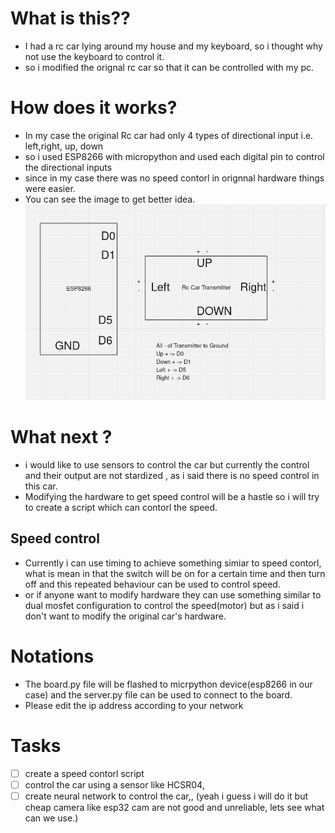 # What is this??
- I had a rc car lying around my house and my keyboard, so i thought why not use the keyboard to control it.
- so i modified the orignal rc car so that it can be controlled with my pc.


# How does it works?
- In my case the original Rc car had only 4 types of directional input i.e. left,right, up, down
- so i used ESP8266 with micropython and used each digital pin to control the directional inputs
- since in my case there was no speed contorl  in orignnal hardware things were easier. 
- You can see the image to get better idea.
![alt text](<image/circuit.png>)


# What next ?
- i would like to use sensors to control the car but currently the control and their output are not stardized , as i said there is no speed control in this car.
- Modifying the hardware to get speed control will be a hastle so i will try to create a script which can contorl the speed.
## Speed control
- Currently i can use timing to achieve something simiar to speed contorl, what is mean in that the switch will be on for a certain time  and then turn off and this repeated behaviour can be used to control speed. 
- or if anyone want to  modify hardware they can use something similar to dual mosfet configuration to control the speed(motor) but as i said i don't want to modify the original car's hardware.


# Notations
- The board.py file will be flashed to micrpython device(esp8266 in our case) 
and the server.py file can be used to connect to the board.
- Please edit the ip address according to your network

# Tasks
- [ ] create a speed contorl script
- [ ] control the car using a sensor like HCSR04, 
- [ ] create neural network to control the car,, (yeah i guess i will do it but cheap camera like esp32 cam are not good and unreliable, lets see what can we use.)